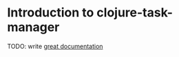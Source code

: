 # Introduction to clojure-task-manager

TODO: write [great documentation](http://jacobian.org/writing/what-to-write/)
